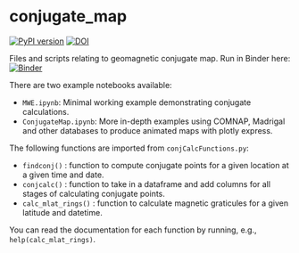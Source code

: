 # conjugate_map
[![PyPI version](https://badge.fury.io/py/conjugate-map.svg)](https://badge.fury.io/py/conjugate-map) [![DOI](https://zenodo.org/badge/651410906.svg)](https://zenodo.org/doi/10.5281/zenodo.10056623)


Files and scripts relating to geomagnetic conjugate map. 
Run in Binder here: [![Binder](https://mybinder.org/badge_logo.svg)](https://mybinder.org/v2/gh/KCollins/conjugate-map/HEAD?labpath=ConjugateMap.ipynb)

There are two example notebooks available:
 - `MWE.ipynb`: Minimal working example demonstrating conjugate calculations.
 - `ConjugateMap.ipynb`: More in-depth examples using COMNAP, Madrigal and other databases to produce animated maps with plotly express.

The following functions are imported from `conjCalcFunctions.py`:
 - `findconj()` : function to compute conjugate points for a given location at a given time and date. 
 - `conjcalc()` : function to take in a dataframe and add columns for all stages of calculating conjugate points.
 - `calc_mlat_rings()` : function to calculate magnetic graticules for a given latitude and datetime.
 
 You can read the documentation for each function by running, e.g., `help(calc_mlat_rings)`.

